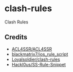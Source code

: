 # clash-rules

Clash Rules

## Credits

- [ACL4SSR/ACL4SSR](https://github.com/ACL4SSR/ACL4SSR)
- [blackmatrix7/ios_rule_script](https://github.com/blackmatrix7/ios_rule_script)
- [Loyalsoldier/clash-rules](https://github.com/Loyalsoldier/clash-rules)
- [Hackl0us/SS-Rule-Snippet](https://github.com/Hackl0us/SS-Rule-Snippet)

